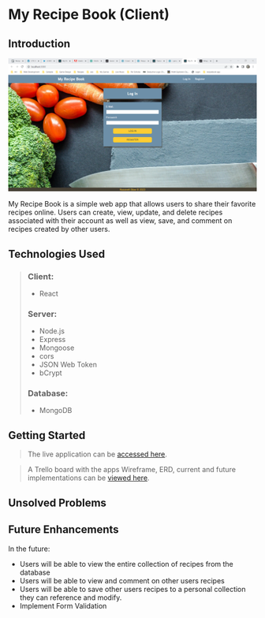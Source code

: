 # My Recipe Book (Client)

## Introduction

![Splash](./public/images/LogIn.PNG)

My Recipe Book is a simple web app that allows users to share their favorite recipes online.  Users can create, view, update, and delete recipes associated with their account as well as view, save, and comment on recipes created by other users.

## Technologies Used

> ### Client:
>
> - React
>
> ### Server:
> - Node.js
> - Express
> - Mongoose
> - cors
> - JSON Web Token
> - bCrypt
>
> ### Database:
> - MongoDB
>

## Getting Started

> The live application can be [accessed here](https://my-recipe-book-qj4z.onrender.com/).

> A Trello board with the apps Wireframe, ERD, current and future implementations can be [viewed here](https://trello.com/b/h40TpG1M/recipebook).

## Unsolved Problems

## Future Enhancements

In the future:
- Users will be able to view the entire collection of recipes from the database
- Users will be able to view and comment on other users recipes
- Users will be able to save other users recipes to a personal collection they can reference and modify.
- Implement Form Validation